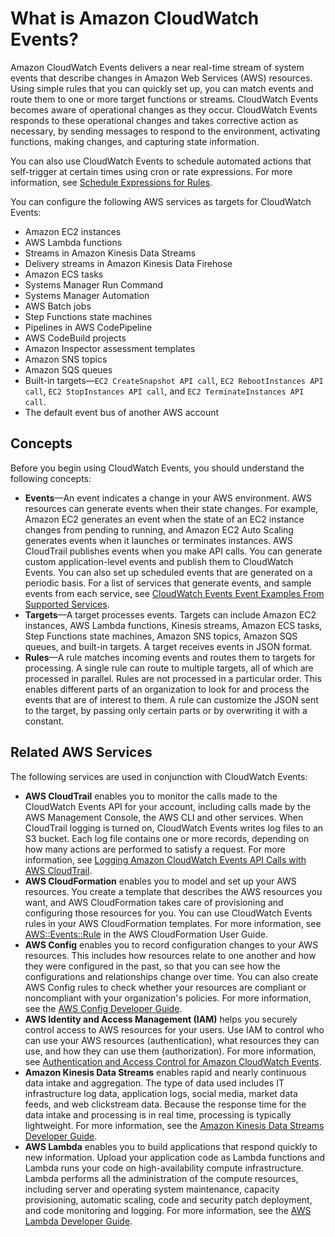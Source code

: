 # What is Amazon CloudWatch Events?<a name="WhatIsCloudWatchEvents"></a>

Amazon CloudWatch Events delivers a near real\-time stream of system events that describe changes in Amazon Web Services \(AWS\) resources\. Using simple rules that you can quickly set up, you can match events and route them to one or more target functions or streams\. CloudWatch Events becomes aware of operational changes as they occur\. CloudWatch Events responds to these operational changes and takes corrective action as necessary, by sending messages to respond to the environment, activating functions, making changes, and capturing state information\.

You can also use CloudWatch Events to schedule automated actions that self\-trigger at certain times using cron or rate expressions\. For more information, see [Schedule Expressions for Rules](ScheduledEvents.md)\.

You can configure the following AWS services as targets for CloudWatch Events:
+ Amazon EC2 instances
+ AWS Lambda functions
+ Streams in Amazon Kinesis Data Streams
+ Delivery streams in Amazon Kinesis Data Firehose
+ Amazon ECS tasks
+ Systems Manager Run Command
+ Systems Manager Automation
+ AWS Batch jobs
+ Step Functions state machines
+ Pipelines in AWS CodePipeline
+ AWS CodeBuild projects
+ Amazon Inspector assessment templates
+ Amazon SNS topics
+ Amazon SQS queues
+ Built\-in targets—`EC2 CreateSnapshot API call`, `EC2 RebootInstances API call`, `EC2 StopInstances API call`, and `EC2 TerminateInstances API call`\.
+ The default event bus of another AWS account

## Concepts<a name="CloudWatchEventsComponents"></a>

Before you begin using CloudWatch Events, you should understand the following concepts:
+ **Events**—An event indicates a change in your AWS environment\. AWS resources can generate events when their state changes\. For example, Amazon EC2 generates an event when the state of an EC2 instance changes from pending to running, and Amazon EC2 Auto Scaling generates events when it launches or terminates instances\. AWS CloudTrail publishes events when you make API calls\. You can generate custom application\-level events and publish them to CloudWatch Events\. You can also set up scheduled events that are generated on a periodic basis\. For a list of services that generate events, and sample events from each service, see [CloudWatch Events Event Examples From Supported Services](EventTypes.md)\.
+ **Targets**—A target processes events\. Targets can include Amazon EC2 instances, AWS Lambda functions, Kinesis streams, Amazon ECS tasks, Step Functions state machines, Amazon SNS topics, Amazon SQS queues, and built\-in targets\. A target receives events in JSON format\.
+ **Rules**—A rule matches incoming events and routes them to targets for processing\. A single rule can route to multiple targets, all of which are processed in parallel\. Rules are not processed in a particular order\. This enables different parts of an organization to look for and process the events that are of interest to them\. A rule can customize the JSON sent to the target, by passing only certain parts or by overwriting it with a constant\.

## Related AWS Services<a name="related_services_cwe"></a>

The following services are used in conjunction with CloudWatch Events:
+ **AWS CloudTrail** enables you to monitor the calls made to the CloudWatch Events API for your account, including calls made by the AWS Management Console, the AWS CLI and other services\. When CloudTrail logging is turned on, CloudWatch Events writes log files to an S3 bucket\. Each log file contains one or more records, depending on how many actions are performed to satisfy a request\. For more information, see [Logging Amazon CloudWatch Events API Calls with AWS CloudTrail](logging_cw_api_calls_cwe.md)\.
+ **AWS CloudFormation** enables you to model and set up your AWS resources\. You create a template that describes the AWS resources you want, and AWS CloudFormation takes care of provisioning and configuring those resources for you\. You can use CloudWatch Events rules in your AWS CloudFormation templates\. For more information, see [AWS::Events::Rule](https://docs.aws.amazon.com/AWSCloudFormation/latest/UserGuide/aws-resource-events-rule.html) in the AWS CloudFormation User Guide\.
+ **AWS Config** enables you to record configuration changes to your AWS resources\. This includes how resources relate to one another and how they were configured in the past, so that you can see how the configurations and relationships change over time\. You can also create AWS Config rules to check whether your resources are compliant or noncompliant with your organization's policies\. For more information, see the [AWS Config Developer Guide](https://docs.aws.amazon.com/config/latest/developerguide/)\.
+ **AWS Identity and Access Management \(IAM\)** helps you securely control access to AWS resources for your users\. Use IAM to control who can use your AWS resources \(authentication\), what resources they can use, and how they can use them \(authorization\)\. For more information, see [Authentication and Access Control for Amazon CloudWatch Events](auth-and-access-control-cwe.md)\.
+ **Amazon Kinesis Data Streams** enables rapid and nearly continuous data intake and aggregation\. The type of data used includes IT infrastructure log data, application logs, social media, market data feeds, and web clickstream data\. Because the response time for the data intake and processing is in real time, processing is typically lightweight\. For more information, see the [Amazon Kinesis Data Streams Developer Guide](https://docs.aws.amazon.com/streams/latest/dev/)\.
+ **AWS Lambda** enables you to build applications that respond quickly to new information\. Upload your application code as Lambda functions and Lambda runs your code on high\-availability compute infrastructure\. Lambda performs all the administration of the compute resources, including server and operating system maintenance, capacity provisioning, automatic scaling, code and security patch deployment, and code monitoring and logging\. For more information, see the [AWS Lambda Developer Guide](https://docs.aws.amazon.com/lambda/latest/dg/)\.